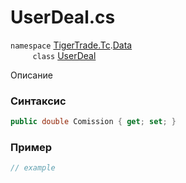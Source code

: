 
# UserDeal.cs
`namespace` [TigerTrade.Tc](../../../../TigerTrade.Tc.md).[Data](../../../../TigerTrade.Tc/Data.md)  
&nbsp;&nbsp;&nbsp;&nbsp;&nbsp;&nbsp;&nbsp;&nbsp;&nbsp;`class` [UserDeal](../../UserDeal.cs.md)

Описание

### Синтаксис
```csharp
public double Comission { get; set; }
```
### Пример  
```csharp
// example
```
